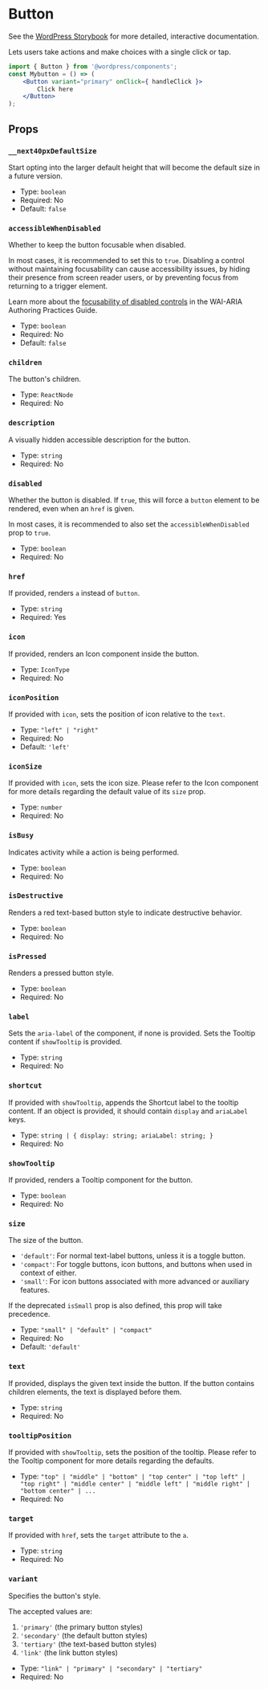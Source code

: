 # Button

<!-- This file is generated automatically and cannot be edited directly. Make edits via TypeScript types and TSDocs. -->

<p class="callout callout-info">See the <a href="https://wordpress.github.io/gutenberg/?path=/docs/components-button--docs">WordPress Storybook</a> for more detailed, interactive documentation.</p>

Lets users take actions and make choices with a single click or tap.

```jsx
import { Button } from '@wordpress/components';
const Mybutton = () => (
	<Button variant="primary" onClick={ handleClick }>
		Click here
	</Button>
);
```

## Props

### `__next40pxDefaultSize`

Start opting into the larger default height that will become the
default size in a future version.

-   Type: `boolean`
-   Required: No
-   Default: `false`

### `accessibleWhenDisabled`

Whether to keep the button focusable when disabled.

In most cases, it is recommended to set this to `true`. Disabling a control without maintaining focusability
can cause accessibility issues, by hiding their presence from screen reader users,
or by preventing focus from returning to a trigger element.

Learn more about the [focusability of disabled controls](https://www.w3.org/WAI/ARIA/apg/practices/keyboard-interface/#focusabilityofdisabledcontrols)
in the WAI-ARIA Authoring Practices Guide.

-   Type: `boolean`
-   Required: No
-   Default: `false`

### `children`

The button's children.

-   Type: `ReactNode`
-   Required: No

### `description`

A visually hidden accessible description for the button.

-   Type: `string`
-   Required: No

### `disabled`

Whether the button is disabled. If `true`, this will force a `button` element
to be rendered, even when an `href` is given.

In most cases, it is recommended to also set the `accessibleWhenDisabled` prop to `true`.

-   Type: `boolean`
-   Required: No

### `href`

If provided, renders `a` instead of `button`.

-   Type: `string`
-   Required: Yes

### `icon`

If provided, renders an Icon component inside the button.

-   Type: `IconType`
-   Required: No

### `iconPosition`

If provided with `icon`, sets the position of icon relative to the `text`.

-   Type: `"left" | "right"`
-   Required: No
-   Default: `'left'`

### `iconSize`

If provided with `icon`, sets the icon size.
Please refer to the Icon component for more details regarding
the default value of its `size` prop.

-   Type: `number`
-   Required: No

### `isBusy`

Indicates activity while a action is being performed.

-   Type: `boolean`
-   Required: No

### `isDestructive`

Renders a red text-based button style to indicate destructive behavior.

-   Type: `boolean`
-   Required: No

### `isPressed`

Renders a pressed button style.

-   Type: `boolean`
-   Required: No

### `label`

Sets the `aria-label` of the component, if none is provided.
Sets the Tooltip content if `showTooltip` is provided.

-   Type: `string`
-   Required: No

### `shortcut`

If provided with `showTooltip`, appends the Shortcut label to the tooltip content.
If an object is provided, it should contain `display` and `ariaLabel` keys.

-   Type: `string | { display: string; ariaLabel: string; }`
-   Required: No

### `showTooltip`

If provided, renders a Tooltip component for the button.

-   Type: `boolean`
-   Required: No

### `size`

The size of the button.

-   `'default'`: For normal text-label buttons, unless it is a toggle button.
-   `'compact'`: For toggle buttons, icon buttons, and buttons when used in context of either.
-   `'small'`: For icon buttons associated with more advanced or auxiliary features.

If the deprecated `isSmall` prop is also defined, this prop will take precedence.

-   Type: `"small" | "default" | "compact"`
-   Required: No
-   Default: `'default'`

### `text`

If provided, displays the given text inside the button. If the button contains children elements, the text is displayed before them.

-   Type: `string`
-   Required: No

### `tooltipPosition`

If provided with `showTooltip`, sets the position of the tooltip.
Please refer to the Tooltip component for more details regarding the defaults.

-   Type: `"top" | "middle" | "bottom" | "top center" | "top left" | "top right" | "middle center" | "middle left" | "middle right" | "bottom center" | ...`
-   Required: No

### `target`

If provided with `href`, sets the `target` attribute to the `a`.

-   Type: `string`
-   Required: No

### `variant`

Specifies the button's style.

The accepted values are:

1. `'primary'` (the primary button styles)
2. `'secondary'` (the default button styles)
3. `'tertiary'` (the text-based button styles)
4. `'link'` (the link button styles)

-   Type: `"link" | "primary" | "secondary" | "tertiary"`
-   Required: No
